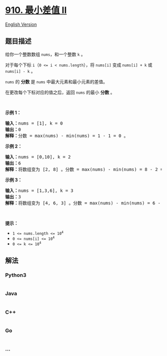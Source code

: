 # [910. 最小差值 II](https://leetcode.cn/problems/smallest-range-ii)

[English Version](/solution/0900-0999/0910.Smallest%20Range%20II/README_EN.md)

## 题目描述

<!-- 这里写题目描述 -->

<p>给你一个整数数组 <code>nums</code>，和一个整数&nbsp;<code>k</code> 。</p>

<p>对于每个下标 <code>i</code>（<code>0 &lt;= i &lt; nums.length</code>），将 <code>nums[i]</code> 变成<strong> </strong> <code>nums[i] + k</code> 或 <code>nums[i] - k</code> 。</p>

<p><code>nums</code> 的 <strong>分数</strong> 是 <code>nums</code> 中最大元素和最小元素的差值。</p>

<p>在更改每个下标对应的值之后，返回 <code>nums</code> 的最小 <strong>分数</strong> 。</p>

<p>&nbsp;</p>

<ol>
</ol>

<p><strong>示例 1：</strong></p>

<pre>
<strong>输入：</strong>nums = [1], k = 0
<strong>输出：</strong>0
<strong>解释：</strong>分数 = max(nums) - min(nums) = 1 - 1 = 0 。
</pre>

<p><strong>示例 2：</strong></p>

<pre>
<strong>输入：</strong>nums = [0,10], k = 2
<strong>输出：</strong>6
<strong>解释：</strong>将数组变为 [2, 8] 。分数 = max(nums) - min(nums) = 8 - 2 = 6 。
</pre>

<p><strong>示例 3：</strong></p>

<pre>
<strong>输入：</strong>nums = [1,3,6], k = 3
<strong>输出：</strong>3
<strong>解释：</strong>将数组变为 [4, 6, 3] 。分数 = max(nums) - min(nums) = 6 - 3 = 3 。
</pre>

<p>&nbsp;</p>

<p><strong>提示：</strong></p>

<ul>
	<li><code>1 &lt;= nums.length &lt;= 10<sup>4</sup></code></li>
	<li><code>0 &lt;= nums[i] &lt;= 10<sup>4</sup></code></li>
	<li><code>0 &lt;= k &lt;= 10<sup>4</sup></code></li>
</ul>


## 解法

<!-- 这里可写通用的实现逻辑 -->

<!-- tabs:start -->

### **Python3**

<!-- 这里可写当前语言的特殊实现逻辑 -->

```python

```

### **Java**

<!-- 这里可写当前语言的特殊实现逻辑 -->

```java

```

### **C++**

```cpp

```

### **Go**

```go

```

### **...**

```

```

<!-- tabs:end -->